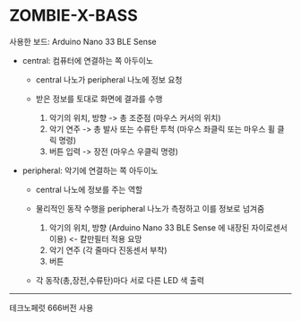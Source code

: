 # ZOMBIE-X-BASS

사용한 보드: Arduino Nano 33 BLE Sense

- central: 컴퓨터에 연결하는 쪽 아두이노
  - central 나노가 peripheral 나노에 정보 요청
  
  - 받은 정보를 토대로 화면에 결과를 수행 
    1. 악기의 위치, 방향 -> 총 조준점 (마우스 커서의 위치)
    2. 악기 연주 -> 총 발사 또는 수류탄 투척 (마우스 좌클릭 또는 마우스 휠 클릭 명령)
    3. 버튼 입력 -> 장전 (마우스 우클릭 명령)

- peripheral: 악기에 연결하는 쪽 아두이노 
  - central 나노에 정보를 주는 역할
  
  - 물리적인 동작 수행을 peripheral 나노가 측정하고 이를 정보로 넘겨줌
    1. 악기의 위치, 방향 (Arduino Nano 33 BLE Sense 에 내장된 자이로센서 이용) <- 칼만필터 적용 요망
    2. 악기 연주 (각 줄마다 진동센서 부착)
    3. 버튼
    
  - 각 동작(총,장전,수류탄)마다 서로 다른 LED 색 출력

--- 

테크노페럿 666버전 사용

